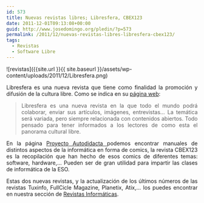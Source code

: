 ```yaml
---
id: 573
title: Nuevas revistas libres; Libresfera, CBEX123
date: 2011-12-01T09:13:08+00:00
guid: http://www.josedomingo.org/pledin/?p=573
permalink: /2011/12/nuevas-revistas-libres-libresfera-cbex123/
tags:
  - Revistas
  - Software Libre
---
```


![revistas]({{site.url }}{{ site.baseurl }}/assets/wp-content/uploads/2011/12/Libresfera.png)

<p style="text-align: justify;">
  Libresfera es una nueva revista que tiene como finalidad la promoción y difusión de la cultura libre. Como se indica en su <a href="http://www.libresfera.com">página web</a>:
</p>

> <p style="text-align: justify;">
>   Libresfera es una nueva revista en la que todo el mundo podrá colaborar, enviar sus artículos, imágenes, entrevistas… La temática será variada, pero siempre relacionada con contenidos abiertos. Todo pensado para tener informados a los lectores de como esta el panorama cultural libre.
> </p>

<p style="text-align: justify;">
  En la página <a href="http://www.proyectoautodidacta.com/">Proyecto Autodidacta </a>podemos encontrar manuales de distintos aspectos de la informática en forma de comics, la revista CBEX123 es la recopilación que han hecho de esos comics de diferentes temas: software, hardware,&#8230; Pueden ser de gran utilidad para impartir las clases de informática de la ESO.
</p>

<p style="text-align: justify;">
  Estas dos nuevas revistas, y la actualización de los últimos números de las revistas Tuxinfo, FullCicle Magazine, Planetix, Atix,&#8230; los puedes encontrar en nuestra sección de <a href="http://www.josedomingo.org/revistas/">Revistas Informáticas</a>.
</p>

<!-- AddThis Advanced Settings generic via filter on the_content -->

<!-- AddThis Share Buttons generic via filter on the_content -->